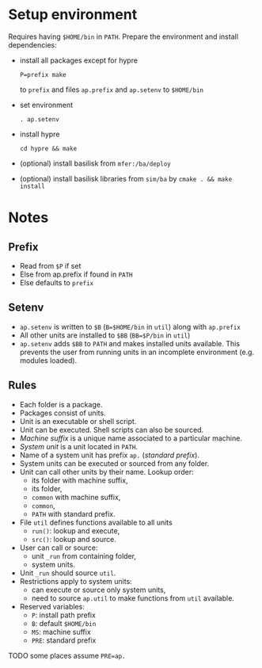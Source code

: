 # Setup environment

Requires having `$HOME/bin` in `PATH`.
Prepare the environment and install dependencies:

*   install all packages except for hypre

     ```
     P=prefix make
     ```

    to `prefix` and files `ap.prefix` and `ap.setenv` to `$HOME/bin`
*   set environment

     ```
     . ap.setenv
     ```

*   install hypre

     ```
     cd hypre && make
     ```

*   (optional) install basilisk from `mfer:/ba/deploy`
*   (optional) install basilisk libraries from `sim/ba` by `cmake . && make install`

# Notes

## Prefix

* Read from `$P` if set
* Else from ap.prefix if found in `PATH`
* Else defaults to `prefix`

## Setenv

* `ap.setenv` is written to `$B` (`B=$HOME/bin` in `util`)
  along with `ap.prefix`
* All other units are installed to `$BB` (`BB=$P/bin` in `util`)
* `ap.setenv` adds `$BB` to `PATH` and makes installed units available.
  This prevents the user from running units in an incomplete environment
  (e.g. modules loaded).

## Rules

* Each folder is a package.
* Packages consist of units.
* Unit is an executable or shell script.
* Unit can be executed. Shell scripts can also be sourced.
* _Machine suffix_ is a unique name associated to a particular machine.
* _System unit_ is a unit located in `PATH`.
* Name of a system unit has prefix `ap.` (_standard prefix_).
* System units can be executed or sourced from any folder.
* Unit can call other units by their name. Lookup order:
  - its folder with machine suffix,
  - its folder,
  - `common` with machine suffix,
  - `common`,
  - `PATH` with standard prefix.
* File `util` defines functions available to all units
  - `run()`: lookup and execute,
  - `src()`: lookup and source.
* User can call or source:
  - unit `_run` from containing folder,
  - system units.
* Unit `_run` should source `util`.
* Restrictions apply to system units:
  - can execute or source only system units,
  - need to source `ap.util` to make functions from `util` available.
* Reserved variables:
  - `P`: install path prefix
  - `B`: default `$HOME/bin`
  - `MS`: machine suffix
  - `PRE`: standard prefix

TODO some places assume `PRE=ap.`
